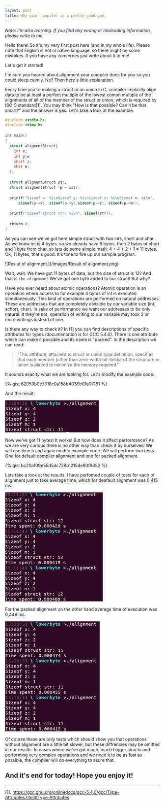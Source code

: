 ```yaml
---
layout: post
title: Why your compiler is a pretty good guy.
---
```

_Note: I'm also learning. If you find any wrong or misleading information, please write to me._

Hello there!
So it's my very first post here (and in my whole life). Please note that English is not m native language, so there might be some mistakes. If you have any concernes just write about it to me!

Let's get it started!

I'm sure you heared about alignment your compiler does for you so you could sleep calmly. No? Then here's little explanation.

Every time you're making a struct or an union in C, compiler implicitly align data to be at least a perfect multiple of the lowest comon multiple of the alignments of all of the member of the struct or union, which is required by ISO C standard[1].
You may think "How is that possible? Can it be that smart?" and the answer is yes.
Let's take a look at the example.

```c
#include <stdio.h>
#include <time.h>

int main()
{     
  struct aligmentStruct{
    int x;  
    int y;w
    short z;
    char m;
  };
   
  struct aligmentStruct str;
  struct aligmentStruct *p = &str;  
       
  printf("Sizeof x: %i\nSizeof y: %i\nSizeof z: %i\nSizeof m: %i\n", 
      sizeof(p->x), sizeof(p->y),sizeof(p->z), sizeof(p->m));
  
  printf("Sizeof struct str: %i\n", sizeof(str));

  return 0;
}
```

As you can see we've got here simple struct with two ints, short and char. As we know int is 4 bytes, so we already have 8 bytes, then 2 bytes of short and 1 byte from char, so lets do some simple math: 4 + 4 + 2 + 1 = 11 bytes. 
Ok, 11 bytes, that's good. It's time to fire up our sample program.

![Reslut of alignment.](/images/Result of alignment.png)

Wait, wait. We have got 11 bytes of data, but the size of struct is 12? 
And that is `the alignment`! We've got one byte added to our struct! 
But why?

Have you ever heard about atomic operations?
Atomic operation is an operation where access to for example 4 bytes of int is executed simultaneously. This kind of operations are performed on natural addresses. These are addresses that are completely divisible by our variable size (int, schort, char).
In sake of performance we want our addresses to be only natural. It they're not, operation of writing to our variable may took 2 or more writings instead of one.

Is there any way to check it?
In [1] you can find descriptions of specific attributes for types (documentation is for GCC 5.4.0).
There is one attribute which can make it possible and its name is "packed".
In the description we can read:
>"This attribute, attached to struct or union type definition, specifies that each member (other than zero-width bit-fields) of the structure or union is placed to minimize the memory required."

It sounds exaclty what we are looking for. Let's modify the example code:

{% gist 62050b0e7318c0a158b4039b01a07151 %}

And the result:

![Reslut of packed alignment.](/images/alignment_packed.png) 

Now we've got 11 bytes! It works! But how does it affect performance?
As we are very curious there is no other way than check it by ourselves!
We will use time.h and again modify example code. We will perform two tests. One for default compiler alignment and one for packed alignment.

{% gist bc20af09e55d5dc729b12154e90f9852 %}

Lets take a look at the results. I have perfomed couple of tests for each of alignment just to take average time, which for deafault alignment was 0,415 ms.

![Time of execution for deafault alignment.](/images/normal_time.png) 

For the packed alignment on the other hand average time of execution was 0,448 ms.

![Time of execution for packed alignment.](/images/packed_time.png) 

Of course these are only tests which should show you that operations without alignment are a little bit slower, but these diffrencies may be omitted in our results. In cases where we've got much, much bigger structs and performing very complex operations and we need it to be as fast as possible, the compiler will do everything to asure that.

And it's end for today! Hope you enjoy it!
----
****
[1]. https://gcc.gnu.org/onlinedocs/gcc-5.4.0/gcc/Type-Attributes.html#Type-Attributes

